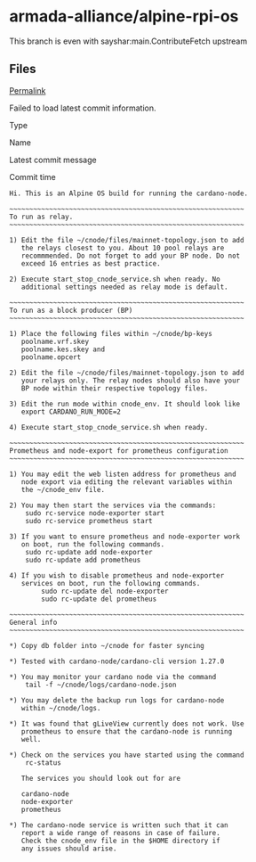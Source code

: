 # armada-alliance/alpine-rpi-os

 This branch is even with sayshar:main.ContributeFetch upstream

## Files <a id="files"></a>

 [Permalink](https://github.com/armada-alliance/alpine-rpi-os/tree/dcad5418228183b8bc46d1075b58bb46fe3f715f/alpine_cnode_scripts_and_services/home/cardano)

 Failed to load latest commit information.

Type

Name

Latest commit message

Commit time

```text
Hi. This is an Alpine OS build for running the cardano-node.

~~~~~~~~~~~~~~~~~~~~~~~~~~~~~~~~~~~~~~~~~~~~~~~~~~~~~~~~~~~
To run as relay.
~~~~~~~~~~~~~~~~~~~~~~~~~~~~~~~~~~~~~~~~~~~~~~~~~~~~~~~~~~~

1) Edit the file ~/cnode/files/mainnet-topology.json to add
   the relays closest to you. About 10 pool relays are
   recommmended. Do not forget to add your BP node. Do not
   exceed 16 entries as best practice.

2) Execute start_stop_cnode_service.sh when ready. No 
   additional settings needed as relay mode is default.

~~~~~~~~~~~~~~~~~~~~~~~~~~~~~~~~~~~~~~~~~~~~~~~~~~~~~~~~~~~
To run as a block producer (BP)
~~~~~~~~~~~~~~~~~~~~~~~~~~~~~~~~~~~~~~~~~~~~~~~~~~~~~~~~~~~

1) Place the following files within ~/cnode/bp-keys
   poolname.vrf.skey
   poolname.kes.skey and 
   poolname.opcert

2) Edit the file ~/cnode/files/mainnet-topology.json to add
   your relays only. The relay nodes should also have your
   BP node within their respective topology files.

3) Edit the run mode within cnode_env. It should look like
   export CARDANO_RUN_MODE=2

4) Execute start_stop_cnode_service.sh when ready.

~~~~~~~~~~~~~~~~~~~~~~~~~~~~~~~~~~~~~~~~~~~~~~~~~~~~~~~~~~~
Prometheus and node-export for prometheus configuration
~~~~~~~~~~~~~~~~~~~~~~~~~~~~~~~~~~~~~~~~~~~~~~~~~~~~~~~~~~~

1) You may edit the web listen address for prometheus and
   node export via editing the relevant variables within 
   the ~/cnode_env file.

2) You may then start the services via the commands:
    sudo rc-service node-exporter start
    sudo rc-service prometheus start

3) If you want to ensure prometheus and node-exporter work
   on boot, run the following commands.
    sudo rc-update add node-exporter
    sudo rc-update add prometheus

4) If you wish to disable prometheus and node-exporter
   services on boot, run the following commands.
        sudo rc-update del node-exporter
        sudo rc-update del prometheus

~~~~~~~~~~~~~~~~~~~~~~~~~~~~~~~~~~~~~~~~~~~~~~~~~~~~~~~~~~~
General info
~~~~~~~~~~~~~~~~~~~~~~~~~~~~~~~~~~~~~~~~~~~~~~~~~~~~~~~~~~~

*) Copy db folder into ~/cnode for faster syncing

*) Tested with cardano-node/cardano-cli version 1.27.0

*) You may monitor your cardano node via the command
    tail -f ~/cnode/logs/cardano-node.json

*) You may delete the backup run logs for cardano-node
   within ~/cnode/logs.

*) It was found that gLiveView currently does not work. Use
   prometheus to ensure that the cardano-node is running
   well.

*) Check on the services you have started using the command
    rc-status

   The services you should look out for are

   cardano-node
   node-exporter
   prometheus

*) The cardano-node service is written such that it can
   report a wide range of reasons in case of failure.
   Check the cnode_env file in the $HOME directory if
   any issues should arise.
```

